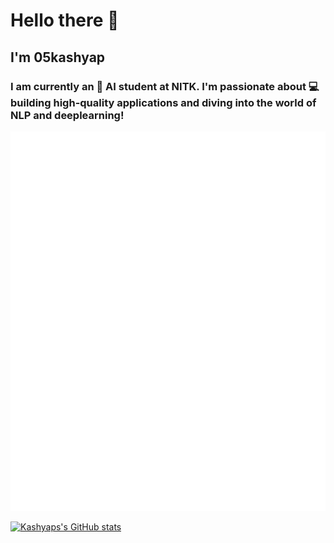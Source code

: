 # Hello there 👋
## I'm 05kashyap

### I am currently an 🤖 AI student at NITK. I'm passionate about 💻 building high-quality applications and diving into the world of NLP and deeplearning!

![Metrics](/github-metrics.svg)

[![Kashyaps's GitHub stats](https://github-readme-stats.vercel.app/api?username=05kashyap&show_icons=true&theme=tokyonight)](https://github.com/anuraghazra/github-readme-stats)


